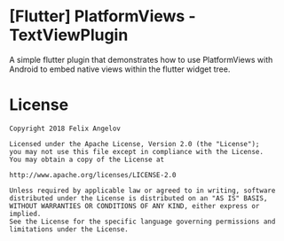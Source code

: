 # [Flutter] PlatformViews - TextViewPlugin

A simple flutter plugin that demonstrates how to use PlatformViews with Android to embed native views within the flutter widget tree.

# License

```
Copyright 2018 Felix Angelov

Licensed under the Apache License, Version 2.0 (the "License");
you may not use this file except in compliance with the License.
You may obtain a copy of the License at

http://www.apache.org/licenses/LICENSE-2.0

Unless required by applicable law or agreed to in writing, software
distributed under the License is distributed on an "AS IS" BASIS,
WITHOUT WARRANTIES OR CONDITIONS OF ANY KIND, either express or implied.
See the License for the specific language governing permissions and
limitations under the License.
```


